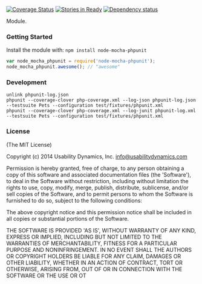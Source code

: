 [![Coverage Status](https://img.shields.io/coveralls/UsabilityDynamics/node-mocha-phpunit.svg)](https://coveralls.io/r/UsabilityDynamics/node-mocha-phpunit)
[![Stories in Ready](https://badge.waffle.io/usabilitydynamics/node-mocha-phpunit.png?label=ready&title=Ready)](https://waffle.io/usabilitydynamics/node-mocha-phpunit)
[![Dependency status](https://david-dm.org/UsabilityDynamics/node-mocha-phpunit.png)](https://david-dm.org/UsabilityDynamics/node-mocha-phpunit#info=dependencies&view=table)

Module.

### Getting Started
Install the module with: `npm install node-mocha-phpunit`

```javascript
var node_mocha_phpunit = require('node-mocha-phpunit');
node_mocha_phpunit.awesome(); // "awesome"
```


### Development

```
unlink phpunit-log.json
phpunit --coverage-clover php-coverage.xml --log-json phpunit-log.json --testsuite Pets --configuration test/fixtures/phpunit.xml
phpunit --coverage-clover php-coverage.xml --log-junit phpunit-log.xml --testsuite Pets --configuration test/fixtures/phpunit.xml
```

### License

(The MIT License)

Copyright (c) 2014 Usability Dynamics, Inc. <info@usabilitydynamics.com>

Permission is hereby granted, free of charge, to any person obtaining
a copy of this software and associated documentation files (the
'Software'), to deal in the Software without restriction, including
without limitation the rights to use, copy, modify, merge, publish,
distribute, sublicense, and/or sell copies of the Software, and to
permit persons to whom the Software is furnished to do so, subject to
the following conditions:

The above copyright notice and this permission notice shall be
included in all copies or substantial portions of the Software.

THE SOFTWARE IS PROVIDED 'AS IS', WITHOUT WARRANTY OF ANY KIND,
EXPRESS OR IMPLIED, INCLUDING BUT NOT LIMITED TO THE WARRANTIES OF
MERCHANTABILITY, FITNESS FOR A PARTICULAR PURPOSE AND NONINFRINGEMENT.
IN NO EVENT SHALL THE AUTHORS OR COPYRIGHT HOLDERS BE LIABLE FOR ANY
CLAIM, DAMAGES OR OTHER LIABILITY, WHETHER IN AN ACTION OF CONTRACT,
TORT OR OTHERWISE, ARISING FROM, OUT OF OR IN CONNECTION WITH THE
SOFTWARE OR THE USE OR OT